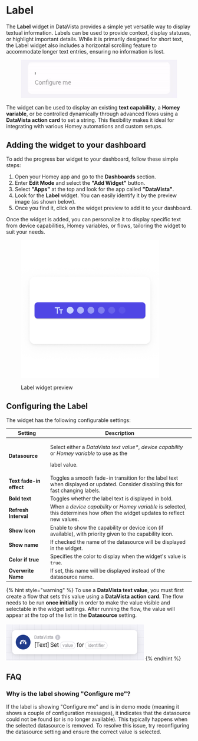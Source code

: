 # Label

The **Label** widget in DataVista provides a simple yet versatile way to display textual information. Labels can be used to provide context, display statuses, or highlight important details. While it is primarily designed for short text, the Label widget also includes a horizontal scrolling feature to accommodate longer text entries, ensuring no information is lost.

<figure><img src="../.gitbook/assets/DataVista - label light.gif" alt=""><figcaption></figcaption></figure>



The widget can be used to display an existing **text capability**, a **Homey variable**, or be controlled dynamically through advanced flows using a **DataVista action card** to set a string. This flexibility makes it ideal for integrating with various Homey automations and custom setups.

## Adding the widget to your dashboard

To add the progress bar widget to your dashboard, follow these simple steps:

1. Open your Homey app and go to the **Dashboards** section.
2. Enter **Edit Mode** and select the **"Add Widget"** button.
3. Select **"Apps"** at the top and look for the app called **"DataVista"**.
4. Look for the **Label** widget. You can easily identify it by the preview image (as shown below).
5. Once you find it, click on the widget preview to add it to your dashboard.

Once the widget is added, you can personalize it to display specific text from device capabilities, Homey variables, or flows, tailoring the widget to suit your needs.

<figure><picture><source srcset="../.gitbook/assets/preview-dark.png" media="(prefers-color-scheme: dark)"><img src="../.gitbook/assets/preview-light.png" alt="" width="375"></picture><figcaption><p>Label widget preview</p></figcaption></figure>

## Configuring the Label

The widget has the following configurable settings:

| Setting                 | Description                                                                                                                           |
| ----------------------- | ------------------------------------------------------------------------------------------------------------------------------------- |
| **Datasource**          | <p>Select either a <em>DataVista text value*, device capability</em> or <em>Homey variable</em> to use as the </p><p>label value.</p> |
| **Text fade-in effect** | Toggles a smooth fade-in transition for the label text when displayed or updated. Consider disabling this for fast changing labels.   |
| **Bold text**           | Toggles whether the label text is displayed in bold.                                                                                  |
| **Refresh Interval**    | When a _device capability_ or _Homey variable_ is selected, this determines how often the widget updates to reflect new values.       |
| **Show Icon**           | Enable to show the capability or device icon (if available), with priority given to the capability icon.                              |
| **Show name**           | If checked the name of the datasource will be displayed in the widget.                                                                |
| **Color if true**       | Specifies the color to display when the widget's value is `true`.                                                                     |
| **Overwrite Name**      | If set, this name will be displayed instead of the datasource name.                                                                   |

{% hint style="warning" %}
To use a **DataVista text value**, you must first create a flow that sets this value using a **DataVista action card**. The flow needs to be run **once initially** in order to make the value visible and selectable in the widget settings. After running the flow, the value will appear at the top of the list in the **Datasource** setting.\
\
![](../.gitbook/assets/DataVisrta-set-text.png)
{% endhint %}



## FAQ

### Why is the label showing "Configure me"?

If the label is showing "Configure me" and is in demo mode (meaning it shows a couple of configuration messages), it indicates that the datasource could not be found (or is no longer available). This typically happens when the selected datasource is removed. To resolve this issue, try reconfiguring the datasource setting and ensure the correct value is selected.

